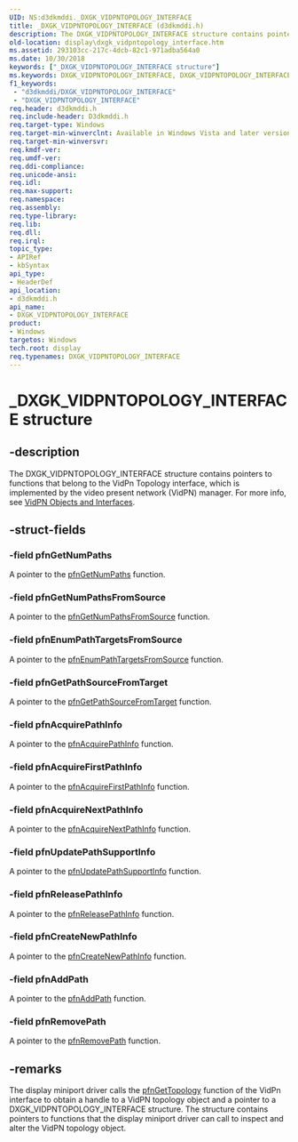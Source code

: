 ```yaml
---
UID: NS:d3dkmddi._DXGK_VIDPNTOPOLOGY_INTERFACE
title: _DXGK_VIDPNTOPOLOGY_INTERFACE (d3dkmddi.h)
description: The DXGK_VIDPNTOPOLOGY_INTERFACE structure contains pointers to functions that belong to the VidPn Topology interface, which is implemented by the video present network (VidPN) manager.
old-location: display\dxgk_vidpntopology_interface.htm
ms.assetid: 293103cc-217c-4dcb-82c1-971adba564a0
ms.date: 10/30/2018
keywords: ["_DXGK_VIDPNTOPOLOGY_INTERFACE structure"]
ms.keywords: DXGK_VIDPNTOPOLOGY_INTERFACE, DXGK_VIDPNTOPOLOGY_INTERFACE structure [Display Devices], DmStructs_6e2f92a1-beaa-4485-bb27-aff719a693b4.xml, _DXGK_VIDPNTOPOLOGY_INTERFACE, d3dkmddi/DXGK_VIDPNTOPOLOGY_INTERFACE, display.dxgk_vidpntopology_interface
f1_keywords:
 - "d3dkmddi/DXGK_VIDPNTOPOLOGY_INTERFACE"
 - "DXGK_VIDPNTOPOLOGY_INTERFACE"
req.header: d3dkmddi.h
req.include-header: D3dkmddi.h
req.target-type: Windows
req.target-min-winverclnt: Available in Windows Vista and later versions of the Windows operating systems.
req.target-min-winversvr: 
req.kmdf-ver: 
req.umdf-ver: 
req.ddi-compliance: 
req.unicode-ansi: 
req.idl: 
req.max-support: 
req.namespace: 
req.assembly: 
req.type-library: 
req.lib: 
req.dll: 
req.irql: 
topic_type:
- APIRef
- kbSyntax
api_type:
- HeaderDef
api_location:
- d3dkmddi.h
api_name:
- DXGK_VIDPNTOPOLOGY_INTERFACE
product:
- Windows
targetos: Windows
tech.root: display
req.typenames: DXGK_VIDPNTOPOLOGY_INTERFACE
---
```


# _DXGK_VIDPNTOPOLOGY_INTERFACE structure


## -description


The DXGK_VIDPNTOPOLOGY_INTERFACE structure contains pointers to functions that belong to the VidPn Topology interface, which is implemented by the video present network (VidPN) manager. For more info, see [VidPN Objects and Interfaces](https://docs.microsoft.com/windows-hardware/drivers/display/vidpn-objects-and-interfaces).


## -struct-fields




### -field pfnGetNumPaths

A pointer to the <a href="https://docs.microsoft.com/windows-hardware/drivers/ddi/d3dkmddi/nc-d3dkmddi-dxgkddi_vidpntopology_getnumpaths">pfnGetNumPaths</a> function.


### -field pfnGetNumPathsFromSource

A pointer to the <a href="https://docs.microsoft.com/windows-hardware/drivers/ddi/d3dkmddi/nc-d3dkmddi-dxgkddi_vidpntopology_getnumpathsfromsource">pfnGetNumPathsFromSource</a> function.


### -field pfnEnumPathTargetsFromSource

A pointer to the <a href="https://docs.microsoft.com/windows-hardware/drivers/ddi/d3dkmddi/nc-d3dkmddi-dxgkddi_vidpntopology_enumpathtargetsfromsource">pfnEnumPathTargetsFromSource</a> function.


### -field pfnGetPathSourceFromTarget

A pointer to the <a href="https://docs.microsoft.com/windows-hardware/drivers/ddi/d3dkmddi/nc-d3dkmddi-dxgkddi_vidpntopology_getpathsourcefromtarget">pfnGetPathSourceFromTarget</a> function.


### -field pfnAcquirePathInfo

A pointer to the <a href="https://docs.microsoft.com/windows-hardware/drivers/ddi/d3dkmddi/nc-d3dkmddi-dxgkddi_vidpntopology_acquirepathinfo">pfnAcquirePathInfo</a> function.


### -field pfnAcquireFirstPathInfo

A pointer to the <a href="https://docs.microsoft.com/windows-hardware/drivers/ddi/d3dkmddi/nc-d3dkmddi-dxgkddi_vidpntopology_acquirefirstpathinfo">pfnAcquireFirstPathInfo</a> function.


### -field pfnAcquireNextPathInfo

A pointer to the <a href="https://docs.microsoft.com/windows-hardware/drivers/ddi/d3dkmddi/nc-d3dkmddi-dxgkddi_vidpntopology_acquirenextpathinfo">pfnAcquireNextPathInfo</a> function.


### -field pfnUpdatePathSupportInfo

A pointer to the <a href="https://docs.microsoft.com/windows-hardware/drivers/ddi/d3dkmddi/nc-d3dkmddi-dxgkddi_vidpntopology_updatepathsupportinfo">pfnUpdatePathSupportInfo</a> function.


### -field pfnReleasePathInfo

A pointer to the <a href="https://docs.microsoft.com/windows-hardware/drivers/ddi/d3dkmddi/nc-d3dkmddi-dxgkddi_vidpntopology_releasepathinfo">pfnReleasePathInfo</a> function.


### -field pfnCreateNewPathInfo

A pointer to the <a href="https://docs.microsoft.com/windows-hardware/drivers/ddi/d3dkmddi/nc-d3dkmddi-dxgkddi_vidpntopology_createnewpathinfo">pfnCreateNewPathInfo</a> function.


### -field pfnAddPath


A pointer to the <a href="https://docs.microsoft.com/windows-hardware/drivers/ddi/d3dkmddi/nc-d3dkmddi-dxgkddi_vidpntopology_addpath">pfnAddPath</a> function.
     


### -field pfnRemovePath

A pointer to the <a href="https://docs.microsoft.com/windows-hardware/drivers/ddi/d3dkmddi/nc-d3dkmddi-dxgkddi_vidpntopology_removepath">pfnRemovePath</a> function.


## -remarks



The display miniport driver calls the <a href="https://docs.microsoft.com/windows-hardware/drivers/ddi/d3dkmddi/nc-d3dkmddi-dxgkddi_vidpn_gettopology">pfnGetTopology</a> function of the VidPn interface to obtain a handle to a VidPN topology object and a pointer to a DXGK_VIDPNTOPOLOGY_INTERFACE structure. The structure contains pointers to functions that the display miniport driver can call to inspect and alter the VidPN topology object.



